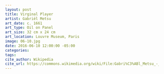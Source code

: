 ```yaml
---
layout: post
title: Virginal Player
artist: Gabriël Metsu
art_date: c. 1661
art_type: Oil on Panel
art_size: 32 cm x 24 cm
art_location: Louvre Museum, Paris
image: 06-10.jpg
date: 2016-06-10 12:00:00 -05:00
categories:
tags:
cite_author: Wikipedia
cite_url: https://commons.wikimedia.org/wiki/File:Gabri%C3%ABl_Metsu_-_Virginal_Player_-_WGA15099.jpg
---
```

